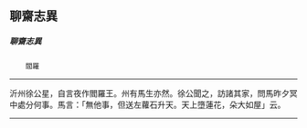 

## 聊齋志異

##### 聊齋志異
　　`閻羅`

* * *

沂州徐公星，自言夜作閻羅王。州有馬生亦然。徐公聞之，訪諸其家，問馬昨夕冥中處分何事。馬言：「無他事，但送左蘿石升天。天上墮蓮花，朵大如屋」云。

* * *

